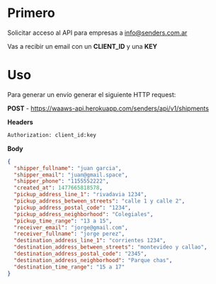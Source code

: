# Primero
Solicitar acceso al API para empresas a info@senders.com.ar

Vas a recibir un email con un **CLIENT_ID** y una **KEY**

# Uso
Para generar un envío generar el siguiente HTTP request:


**POST** - https://waaws-api.herokuapp.com/senders/api/v1/shipments

**Headers**

```sh
Authorization: client_id:key
```

**Body**

```json
{
  "shipper_fullname": "juan garcia",
  "shipper_email": "juan@gmail.space",
  "shipper_phone": "1155552222",
  "created_at": 1477665818578,
  "pickup_address_line_1": "rivadavia 1234",
  "pickup_address_between_streets": "calle 1 y calle 2",
  "pickup_address_postal_code": "1234",
  "pickup_address_neighborhood": "Colegiales",
  "pickup_time_range": "13 a 15",
  "receiver_email": "jorge@gmail.com",
  "receiver_fullname": "jorge perez",
  "destination_address_line_1": "corrientes 1234",
  "destination_address_between_streets": "montevideo y callao",
  "destination_address_postal_code": "2345",
  "destination_address_neighborhood": "Parque chas",
  "destination_time_range": "15 a 17"
}
```
